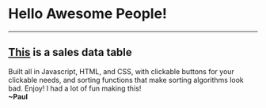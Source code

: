 <h1>Hello Awesome People!</h1>

<hr/>

<h2><a href="https://paulracisz.github.io/sales-table/" target="_blank">This</a> is a sales data table</h2>
<p>Built all in Javascript, HTML, and CSS, with clickable buttons for your clickable needs, and sorting functions that make sorting algorithms look bad. Enjoy! I had a lot of fun making this!
<br/>
<b>~Paul</b></p>
